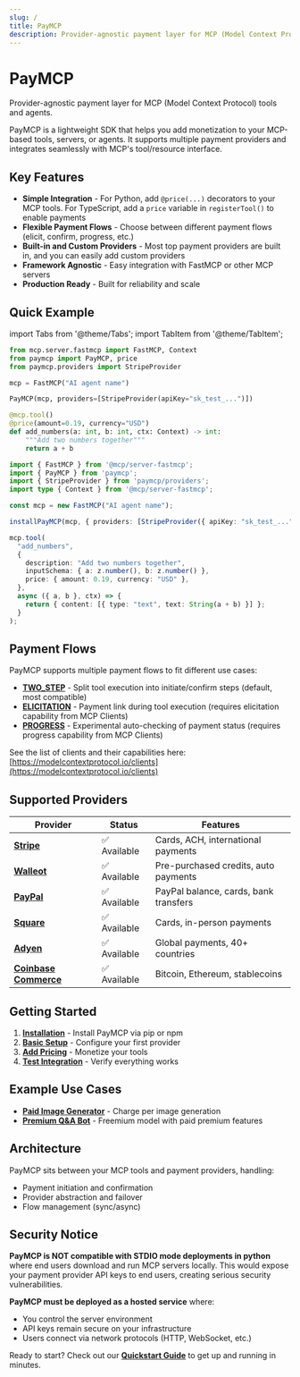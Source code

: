 ```yaml
---
slug: /
title: PayMCP
description: Provider-agnostic payment layer for MCP (Model Context Protocol) tools and agents
---
```


# PayMCP

Provider-agnostic payment layer for MCP (Model Context Protocol) tools and agents.

PayMCP is a lightweight SDK that helps you add monetization to your MCP-based tools, servers, or agents. It supports multiple payment providers and integrates seamlessly with MCP's tool/resource interface.

## Key Features

- **Simple Integration** - For Python, add `@price(...)` decorators to your MCP tools. For TypeScript, add a `price` variable in `registerTool()` to enable payments
- **Flexible Payment Flows** - Choose between different payment flows (elicit, confirm, progress, etc.)
- **Built-in and Custom Providers** - Most top payment providers are built in, and you can easily add custom providers
- **Framework Agnostic** - Easy integration with FastMCP or other MCP servers
- **Production Ready** - Built for reliability and scale

## Quick Example

import Tabs from '@theme/Tabs';
import TabItem from '@theme/TabItem';

<Tabs>
<TabItem value="python" label="Python">

```python
from mcp.server.fastmcp import FastMCP, Context
from paymcp import PayMCP, price
from paymcp.providers import StripeProvider

mcp = FastMCP("AI agent name")

PayMCP(mcp, providers=[StripeProvider(apiKey="sk_test_...")])

@mcp.tool()
@price(amount=0.19, currency="USD")
def add_numbers(a: int, b: int, ctx: Context) -> int:
    """Add two numbers together"""
    return a + b
```

</TabItem>
<TabItem value="typescript" label="TypeScript">

```typescript
import { FastMCP } from '@mcp/server-fastmcp';
import { PayMCP } from 'paymcp';
import { StripeProvider } from 'paymcp/providers';
import type { Context } from '@mcp/server-fastmcp';

const mcp = new FastMCP("AI agent name");

installPayMCP(mcp, { providers: [StripeProvider({ apiKey: "sk_test_..." })] });

mcp.tool(
  "add_numbers",
  {
    description: "Add two numbers together",
    inputSchema: { a: z.number(), b: z.number() },
    price: { amount: 0.19, currency: "USD" },
  },
  async ({ a, b }, ctx) => {
    return { content: [{ type: "text", text: String(a + b) }] };
  }
);
```

</TabItem>
</Tabs>

## Payment Flows

PayMCP supports multiple payment flows to fit different use cases:

- **[TWO_STEP](./concepts-and-flows#two_step-flow)** - Split tool execution into initiate/confirm steps (default, most compatible)
- **[ELICITATION](./concepts-and-flows#elicitation-flow)** - Payment link during tool execution (requires elicitation capability from MCP Clients)
- **[PROGRESS](./concepts-and-flows#progress-flow)** - Experimental auto-checking of payment status (requires progress capability from MCP Clients)

See the list of clients and their capabilities here: [https://modelcontextprotocol.io/clients](https://modelcontextprotocol.io/clients)

## Supported Providers

| Provider | Status | Features |
|----------|--------|----------|
| **[Stripe](./providers/stripe)** | ✅ Available | Cards, ACH, international payments |
| **[Walleot](./providers/walleot)** | ✅ Available | Pre-purchased credits, auto payments |
| **[PayPal](./providers/paypal)** | ✅ Available | PayPal balance, cards, bank transfers |
| **[Square](./providers/square)** | ✅ Available | Cards, in-person payments |
| **[Adyen](./providers/adyen)** | ✅ Available | Global payments, 40+ countries |
| **[Coinbase Commerce](./providers/coinbase)** | ✅ Available | Bitcoin, Ethereum, stablecoins |

## Getting Started

1. **[Installation](./quickstart#installation)** - Install PayMCP via pip or npm
2. **[Basic Setup](./quickstart#basic-setup)** - Configure your first provider
3. **[Add Pricing](./quickstart#adding-pricing)** - Monetize your tools
4. **[Test Integration](./quickstart#testing-your-integration)** - Verify everything works

## Example Use Cases

- **[Paid Image Generator](./examples/paid-image-generator)** - Charge per image generation
- **[Premium Q&A Bot](./examples/premium-qa-bot)** - Freemium model with paid premium features

## Architecture

PayMCP sits between your MCP tools and payment providers, handling:

- Payment initiation and confirmation
- Provider abstraction and failover
- Flow management (sync/async)

## Security Notice

**PayMCP is NOT compatible with STDIO mode deployments in python** where end users download and run MCP servers locally. This would expose your payment provider API keys to end users, creating serious security vulnerabilities.

**PayMCP must be deployed as a hosted service** where:
- You control the server environment
- API keys remain secure on your infrastructure  
- Users connect via network protocols (HTTP, WebSocket, etc.)

Ready to start? Check out our **[Quickstart Guide](./quickstart)** to get up and running in minutes.
